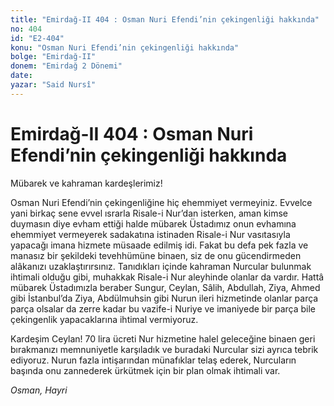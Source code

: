 ```yaml
---
title: "Emirdağ-II 404 : Osman Nuri Efendi’nin çekingenliği hakkında"
no: 404
id: "E2-404"
konu: "Osman Nuri Efendi’nin çekingenliği hakkında"
bolge: "Emirdağ-II"
donem: "Emirdağ 2 Dönemi"
date: 
yazar: "Said Nursî"
---
```


# Emirdağ-II 404 : Osman Nuri Efendi’nin çekingenliği hakkında

Mübarek ve kahraman kardeşlerimiz!

Osman Nuri Efendi’nin çekingenliğine hiç ehemmiyet vermeyiniz. Evvelce yani birkaç sene evvel ısrarla Risale-i Nur’dan isterken, aman kimse duymasın diye evham ettiği halde mübarek Üstadımız onun evhamına ehemmiyet vermeyerek sadakatına istinaden Risale-i Nur vasıtasıyla yapacağı imana hizmete müsaade edilmiş idi. Fakat bu defa pek fazla ve manasız bir şekildeki tevehhümüne binaen, siz de onu gücendirmeden alâkanızı uzaklaştırırsınız. Tanıdıkları içinde kahraman Nurcular bulunmak ihtimali olduğu gibi, muhakkak Risale-i Nur aleyhinde olanlar da vardır. Hattâ mübarek Üstadımızla beraber Sungur, Ceylan, Sâlih, Abdullah, Ziya, Ahmed gibi İstanbul’da Ziya, Abdülmuhsin gibi Nurun ileri hizmetinde olanlar parça parça olsalar da zerre kadar bu vazife-i Nuriye ve imaniyede bir parça bile çekingenlik yapacaklarına ihtimal vermiyoruz.

Kardeşim Ceylan! 70 lira ücreti Nur hizmetine halel geleceğine binaen geri bırakmanızı memnuniyetle karşıladık ve buradaki Nurcular sizi ayrıca tebrik ediyoruz. Nurun fazla intişarından münafıklar telaş ederek, Nurcuların başında onu zannederek ürkütmek için bir plan olmak ihtimali var.

*Osman, Hayri*
